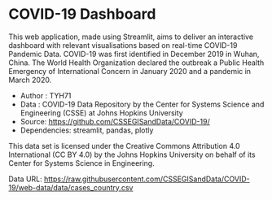 # COVID-19 Dashboard

This web application, made using Streamlit, aims to deliver an interactive dashboard with relevant visualisations based on real-time COVID-19 Pandemic Data. COVID-19 was first identified in December 2019 in Wuhan, China. The World Health Organization declared the outbreak a Public Health Emergency of International Concern in January 2020 and a pandemic in March 2020.

- Author : TYH71
- Data : COVID-19 Data Repository by the Center for Systems Science and Engineering (CSSE) at Johns Hopkins University
- Source: https://github.com/CSSEGISandData/COVID-19/
- Dependencies: streamlit, pandas, plotly

This data set is licensed under the Creative Commons Attribution 4.0 International (CC BY 4.0) by the Johns Hopkins University on behalf of its Center for Systems Science in Engineering.

Data URL: https://raw.githubusercontent.com/CSSEGISandData/COVID-19/web-data/data/cases_country.csv

